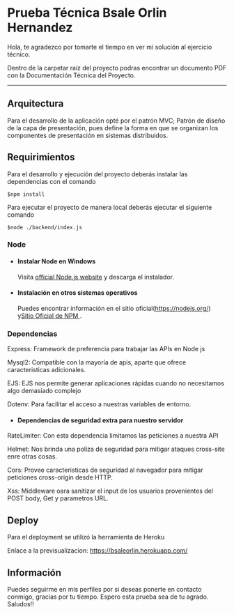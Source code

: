 # Prueba Técnica Bsale Orlin Hernandez

Hola, te agradezco por tomarte el tiempo en ver mi solución al ejercicio técnico.

Dentro de la carpetar raíz del proyecto podras encontrar un documento PDF con la Documentación Técnica del Proyecto.

---

## Arquitectura

Para el desarrollo de la aplicación opté por el patrón MVC;
Patrón de diseño de la capa de presentación, pues define la forma en que se organizan los componentes de presentación en sistemas distribuidos.

## Requirimientos

Para el desarrollo y ejecución del proyecto deberás instalar las dependencias con el comando

```
$npm install
```

Para ejecutar el proyecto de manera local deberás ejecutar el siguiente comando

```
$node ./backend/index.js
```

### Node
- #### Instalar Node en Windows

  Visita [official Node.js website](https://nodejs.org/) y descarga el instalador.


- #### Instalación en otros sistemas operativos
  Puedes encontrar información en el sitio oficial(https://nodejs.org/) y[Sitio Oficial de NPM ](https://npmjs.org/).

### Dependencias
Express: Framework de preferencia para trabajar las APIs en Node js

Mysql2: Compatible con la mayoría de apis, aparte que ofrece caracteristicas adicionales.

EJS: EJS nos permite generar aplicaciones rápidas cuando no necesitamos algo demasiado complejo

Dotenv: Para facilitar el acceso a nuestras variables de entorno.

- #### Dependencias de seguridad extra para nuestro servidor
RateLimiter: Con esta dependencia limitamos las peticiones a nuestra API

Helmet: Nos brinda una poliza de seguridad para mitigar ataques cross-site enre otras cosas.

Cors: Provee caracteristicas de seguridad al navegador para mitigar peticiones cross-origin desde HTTP.

Xss: Middleware oara sanitizar el input de los usuarios provenientes del POST body, Get y parametros URL.


## Deploy
Para el deployment se utilizó la herramienta de Heroku

Enlace a la previsualizacion:
https://bsaleorlin.herokuapp.com/


##  Información
Puedes seguirme en mis perfiles por si deseas ponerte en contacto conmigo, gracias por tu tiempo. Espero esta prueba sea de tu agrado. Saludos!!


